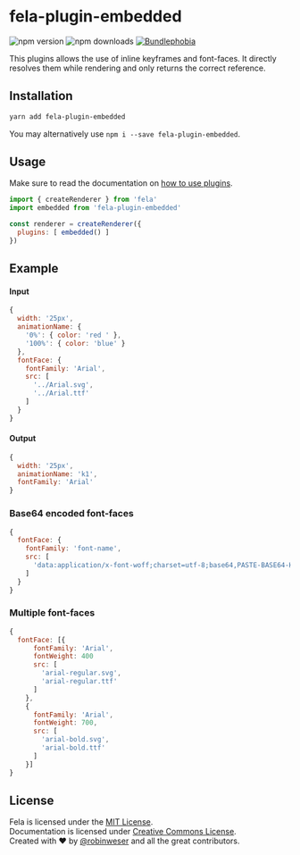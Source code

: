 # fela-plugin-embedded

<img alt="npm version" src="https://badge.fury.io/js/fela-plugin-embedded.svg"> <img alt="npm downloads" src="https://img.shields.io/npm/dm/fela-plugin-embedded.svg"> <a href="https://bundlephobia.com/result?p=fela-plugin-embedded@latest"><img alt="Bundlephobia" src="https://img.shields.io/bundlephobia/minzip/fela-plugin-embedded.svg"></a>

This plugins allows the use of inline keyframes and font-faces. It directly resolves them while rendering and only returns the correct reference.

## Installation
```sh
yarn add fela-plugin-embedded
```
You may alternatively use `npm i --save fela-plugin-embedded`.

## Usage
Make sure to read the documentation on [how to use plugins](http://fela.js.org/docs/advanced/Plugins.html).

```javascript
import { createRenderer } from 'fela'
import embedded from 'fela-plugin-embedded'

const renderer = createRenderer({
  plugins: [ embedded() ]
})
```

## Example
#### Input
```javascript
{
  width: '25px',
  animationName: {
    '0%': { color: 'red ' },
    '100%': { color: 'blue' }
  },
  fontFace: {
    fontFamily: 'Arial',
    src: [
      '../Arial.svg',
      '../Arial.ttf'
    ]
  }
}
```
#### Output
```javascript
{
  width: '25px',
  animationName: 'k1',
  fontFamily: 'Arial'
}
```

### Base64 encoded font-faces

```javascript
{
  fontFace: {
    fontFamily: 'font-name',
    src: [
      'data:application/x-font-woff;charset=utf-8;base64,PASTE-BASE64-HERE'
    ]
  }
}
```

### Multiple font-faces

```javascript
{
  fontFace: [{
      fontFamily: 'Arial',
      fontWeight: 400
      src: [
        'arial-regular.svg',
        'arial-regular.ttf'
      ]
    },
    {
      fontFamily: 'Arial',
      fontWeight: 700,
      src: [
        'arial-bold.svg',
        'arial-bold.ttf'
      ]
    }]
}
```

## License
Fela is licensed under the [MIT License](http://opensource.org/licenses/MIT).<br>
Documentation is licensed under [Creative Commons License](http://creativecommons.org/licenses/by/4.0/).<br>
Created with ♥ by [@robinweser](http://weser.io) and all the great contributors.
